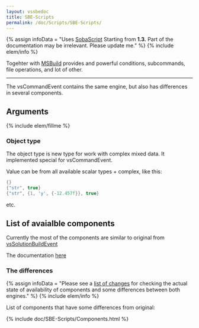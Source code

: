 ```yaml
---
layout: vssbedoc
title: SBE-Scripts
permalink: /doc/Scripts/SBE-Scripts/
---
```


{% assign infoData = "Uses [SobaScript](https://github.com/3F/SobaScript) Starting from **1.3.** Part of the documentation may be irrelevant. Please update me." %}
{% include elem/info %}

Togehter with [MSBuild](../MSBuild/) provides and powerful conditions, subcommands, file operations, and lot of other.

---- 

The vsCommandEvent contains the same engine, but also has differences in several components.

## Arguments

{% include elem/fillme %}

### Object type

The object type is new type for work with complex mixed data. It implemented special for vsCommandEvent.

Value can be from all available scalar types + complex, like this:

```java
{}
{"str", true}
{"str", {1, 'y', {-12.457f}}, true}
```
etc.

## List of avaialble components

Currently the most of the components are similar to original from [vsSolutionBuildEvent](http://vssbe.r-eg.net/doc/Scripts/SBE-Scripts/)

The documentation [here](http://vssbe.r-eg.net/doc/Scripts/SBE-Scripts/Components/)

### The differences

{% assign infoData = "Please see a [list of changes](/Changelist/#vssbe) for checking the actual state of availability of components and some differences between both engines." %}
{% include elem/info %}

List of components that have some differences from original:

{% include doc/SBE-Scripts/Components.html %}